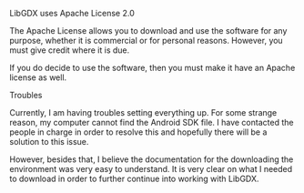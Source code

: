 
LibGDX uses Apache License 2.0

The Apache License allows you to download and use the software for any purpose, whether it is commercial or for personal reasons. 
However, you must give credit where it is due.

If you do decide to use the software, then you must make it have an Apache license as well.

Troubles

Currently, I am having troubles setting everything up.  For some strange reason, my computer cannot find the Android SDK file.
I have contacted the people in charge in order to resolve this and hopefully there will be a solution to this issue.

However, besides that, I believe the documentation for the downloading the environment was very easy to understand.
It is very clear on what I needed to download in order to further continue into working with LibGDX.
